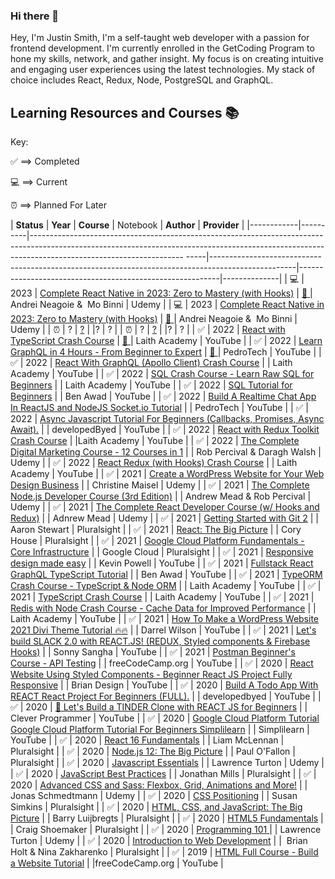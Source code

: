 ### Hi there 👋
Hey, I'm Justin Smith, I'm a self-taught web developer with a passion for frontend development. I'm currently enrolled in the GetCoding Program to hone my skills, network, and gather insight. My focus is on creating intuitive and engaging user experiences using the latest technologies. My stack of choice includes React, Redux, Node, PostgreSQL and GraphQL.
<!--
**JustinDotRocks/JustinDotRocks** is a ✨ _special_ ✨ repository because its `README.md` (this file) appears on your GitHub profile.

Here are some ideas to get you started:

- 🔭 I’m currently working on ...
- 🌱 I’m currently learning ...
- 👯 I’m looking to collaborate on ...
- 🤔 I’m looking for help with ...
- 💬 Ask me about ...
- 📫 How to reach me: ...
- 😄 Pronouns: ...
- ⚡ Fun fact: ...
-->

## Learning Resources and Courses 📚

Key: 

✅ ==> Completed

💻 ==> Current

⏰ ==> Planned For Later

| **Status** | **Year** | **Course**                                                                                                                                                                                            | Notebook                                                                                          | **Author**                                               | **Provider** |
|------------|----------|--------------------------------------------------------------------------------------------------------------------------------------------------------------------------------------------------
-----|---------------------------------------------------------------------------------------------------|----------------------------------------------------------|--------------|
| 💻         | 2023     | [Complete React Native in 2023: Zero to Mastery (with Hooks)](https://www.udemy.com/course/complete-react-native-mobile-development-zero-to-mastery-with-hooks/)                                                                                          | [📔 ](<>)                                            | Andrei Neagoie &  Mo Binni                                              | Udemy  |
| 💻         | 2023     | [Complete React Native in 2023: Zero to Mastery (with Hooks)](https://www.udemy.com/course/complete-react-native-mobile-development-zero-to-mastery-with-hooks/)                                                                                          | [📔 ](<>)                                            | Andrei Neagoie &  Mo Binni                                              | Udemy  |
| ⏰          | ?     | [?](?)                                                       |                                                                                                   |?                                          | ?  |
| ⏰          | ?     | [?](?)                                     |                                                                                                   |?                                              | ?  |
| ✅          | 2022     | [React with TypeScript Crash Course](https://www.youtube.com/watch?v=jrKcJxF0lAU)                                                       | [📔 ](<>) | Laith Academy                                         | YouTube  |
| ✅          | 2022     | [Learn GraphQL in 4 Hours - From Beginner to Expert](https://www.youtube.com/watch?v=yqWzCV0kU_c&t=12005s)                                                                                         | [📔 ](<>)                   | PedroTech                                          | YouTube  |
| ✅          | 2022     | [React With GraphQL (Apollo Client) Crash Course](https://www.youtube.com/watch?v=gAbIQx26wSI)                                                                               |                                                                                                   | Laith Academy        | YouTube  |
| ✅          | 2022    | [SQL Crash Course - Learn Raw SQL for Beginners](https://www.youtube.com/watch?v=6838VBt6HmQ)                      |                                                                                                   |  Laith Academy                                           | YouTube  |
| ✅          | 2022     | [SQL Tutorial for Beginners](https://www.youtube.com/watch?v=tp_5c6jaNQE)                                                           |                                                                                                   | Ben Awad                                               | YouTube  |
| ✅          | 2022     | [Build A Realtime Chat App In ReactJS and NodeJS Socket.io Tutorial](https://www.youtube.com/watch?v=NU-HfZY3ATQ)                                                                                 |                                                                                                   |  PedroTech                                            | YouTube  |
| ✅          | 2022    | [Async Javascript Tutorial For Beginners (Callbacks, Promises, Async Await).](https://www.youtube.com/watch?v=_8gHHBlbziw)                                                                                   |                                                                                                   | developedByed                                               | YouTube  |
| ✅          | 2022    | [React with Redux Toolkit Crash Course](https://www.youtube.com/watch?v=jR4fagDcvrc) |                                                                                                   |Laith Academy                                          | YouTube  |
| ✅          | 2022    | [The Complete Digital Marketing Course - 12 Courses in 1](https://www.udemy.com/course/learn-digital-marketing-course/)                                                                                                                                                                   |                                                                                                   | Rob Percival & Daragh Walsh                                               | Udemy  |
| ✅          | 2022   | [React Redux (with Hooks) Crash Course](https://www.youtube.com/watch?v=9jULHSe41ls)                                               |                                                                                                   | Laith Academy                                         | YouTube  |
| ✅          | 2021     | [Create a WordPress Website for Your Web Design Business](https://www.udemy.com/course/create-wordpress-website-for-your-web-design-business/)                                                                                                     |                                                                                                   | Christine Maisel                                        | Udemy        |
| ✅          | 2021     | [The Complete Node.js Developer Course (3rd Edition)](https://www.udemy.com/course/the-complete-nodejs-developer-course-2)                                                                                           |                                                                                                   | Andrew Mead & Rob Percival                                              | Udemy  |
| ✅          | 2021   | [The Complete React Developer Course (w/ Hooks and Redux)](https://www.udemy.com/course/react-2nd-edition/)                                                                |                                                                                                   | Adnrew Mead                                         | Udemy  |
| ✅          | 2021     | [Getting Started with Git 2](https://app.pluralsight.com/library/courses/getting-started-git/table-of-contents)                                                                               |                                                                                                   | Aaron Stewart                                               | Pluralsight  |
| ✅          | 2021     | [React: The Big Picture](https://app.pluralsight.com/library/courses/react-big-picture/table-of-contents)                                                                                                  |                                                                                                   | Cory House                                         | Pluralsight  |
| ✅          | 2021     | [Google Cloud Platform Fundamentals - Core Infrastructure](https://app.pluralsight.com/library/courses/google-cloud-platform-fundamentals-core-infrastructure/table-of-contents)                                                                                                              |                                                                                                   | Google Cloud                                             | Pluralsight  |
| ✅          | 2021     | [Responsive design made easy](https://www.youtube.com/watch?v=bn-DQCifeQQ)                                                                       |                                                                                                   | Kevin Powell                                               | YouTube  |
| ✅          | 2021     | [Fullstack React GraphQL TypeScript Tutorial](https://www.youtube.com/watch?v=I6ypD7qv3Z8)                                                                                     |                                                                                                   | Ben Awad | YouTube        |
| ✅          | 2021    | [TypeORM Crash Course - TypeScript & Node ORM](https://www.youtube.com/watch?v=JaTbzPcyiOE)                                                           |                                                                                                   | Laith Academy                                              | YouTube  |
| ✅          | 2021   | [TypeScript Crash Course](https://www.youtube.com/watch?v=u3L_82m5X-M)                                                                                |                                                                                                   | Laith Academy                                              | YouTube  |
| ✅          | 2021   |  [Redis with Node Crash Course - Cache Data for Improved Performance](https://www.youtube.com/watch?v=AzQ6_DTcG6c)                                                                                                                                                                                       |                                                                                                   | Laith Academy                                           | YouTube  |
| ✅          | 2021  | [How To Make a WordPress Website 2021 Divi Theme Tutorial 🔥🔥](https://www.youtube.com/watch?v=RvehqgXKvmM)                                                                                                                                                                                                                                  |             | Darrel Wilson                             | YouTube        |
| ✅          | 2021     | [Let's build SLACK 2.0 with REACT.JS! (REDUX, Styled components & Firebase Hooks)](https://www.youtube.com/watch?v=QiTq5WrWoJw)                                                          |                                                                                                   | Sonny Sangha                                            | YouTube  |
| ✅          | 2021    | [Postman Beginner's Course - API Testing](https://www.youtube.com/watch?v=VywxIQ2ZXw4)                                                                                                      |                                                                                                   | freeCodeCamp.org                                            | YouTube  |
| ✅          | 2020    | [React Website Using Styled Components - Beginner React JS Project Fully Responsive](https://www.youtube.com/watch?v=iP_HqoCuRI0)                                                                                             |                                                                                                   | Brian Design                                         | YouTube  |
| ✅          | 2020   | [Build A Todo App With REACT React Project For Beginners (FULL).](https://www.youtube.com/watch?v=pCA4qpQDZD8)                                       |                                                                                                   | developedbyed                                            | YouTube  |
| ✅          | 2020    | [🔴 Let's Build a TINDER Clone with REACT JS for Beginners](https://www.youtube.com/watch?v=DQfeB_FKKkc)                                                                                                        |                                                                                                   | Clever Programmer                                         | YouTube  |
| ✅          | 2020   | [Google Cloud Platform Tutorial  Google Cloud Platform Tutorial For Beginners Simplilearn](https://www.youtube.com/watch?v=vACTtmLWiQY)                                                                 |                                                                                                   | Simplilearn                  | YouTube  |
| ✅          | 2020   | [React 16 Fundamentals](https://app.pluralsight.com/library/courses/react-fundamentals-update/table-of-contents)                                                                         |                                                                                                   | Liam McLennan                                      | Pluralsight  |
| ✅          | 2020    | [Node.js 12: The Big Picture](https://app.pluralsight.com/library/courses/nodejs-big-picture/table-of-contents)                                                                                               |                                                                                                   | Paul O'Fallon                                        | Pluralsight  |
| ✅          | 2020   | [Javascript Essentials](https://www.udemy.com/course/javascript-essentials)                                                      |                                                                                                   | Lawrence Turton                                    | Udemy  |
| ✅          | 2020   | [JavaScript Best Practices](https://app.pluralsight.com/library/courses/javascript-best-practices/table-of-contents)                                                                             |                                                                                                   | Jonathan Mills                                         | Pluralsight  |
| ✅          | 2020 | [Advanced CSS and Sass: Flexbox, Grid, Animations and More!](https://www.udemy.com/course/advanced-css-and-sass)                                                                                |                                                                                                   | Jonas Schmedtmann                                             | Udemy  |
| ✅          | 2020  | [CSS Positioning](https://app.pluralsight.com/library/courses/css-positioning-1834/table-of-contents)                                                                                    |                                                                                                   | Susan Simkins                                                | Pluralsight  |
| ✅          | 2020     | [HTML, CSS, and JavaScript: The Big Picture](https://app.pluralsight.com/library/courses/html-css-javascript-big-picture/table-of-contents)                                                                                      |                                                                                                   | Barry Luijbregts                                   | Pluralsight  |
| ✅          | 2020  | [HTML5 Fundamentals](https://app.pluralsight.com/library/courses/html5-fundamentals/table-of-contents)                                                                                       |                                                                                                   | Craig Shoemaker                                            | Pluralsight  |
| ✅          | 2020   | [Programming 101 ](https://www.udemy.com/course/programming-101/)                                               |                                                                                                   | Lawrence Turton                                        | Udemy  |
| ✅          | 2020   | [Introduction to Web Development](https://app.pluralsight.com/library/courses/web-development-intro/table-of-contents)                                                                                                |                                                                                                   |  Brian Holt & Nina Zakharenko                                      | Pluralsight  |
| ✅          | 2019   | [HTML Full Course - Build a Website Tutorial](https://www.youtube.com/watch?v=pQN-pnXPaVg)                                               |                                                                                                   |freeCodeCamp.org                                             | YouTube  |

